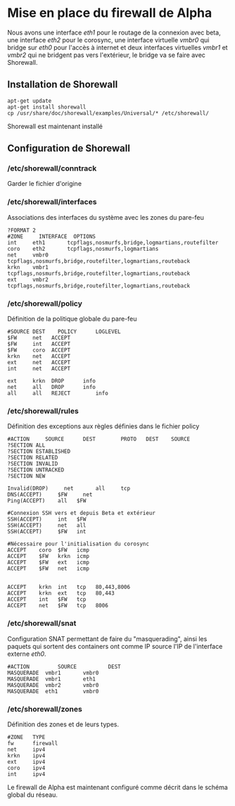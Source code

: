 # Mise en place du firewall de Alpha

Nous avons une interface _eth1_ pour le routage de la connexion avec beta, une interface _eth2_ pour le corosync, une interface virtuelle _vmbr0_ qui bridge sur _eth0_ pour l'accès à internet et deux interfaces virtuelles _vmbr1_ et _vmbr2_ qui ne bridgent pas vers l'extérieur, le bridge va se faire avec Shorewall.

## Installation de Shorewall
```
apt-get update
apt-get install shorewall
cp /usr/share/doc/shorewall/examples/Universal/* /etc/shorewall/
```
Shorewall est maintenant installé

## Configuration de Shorewall

### /etc/shorewall/conntrack
Garder le fichier d'origine

### /etc/shorewall/interfaces
Associations des interfaces du système avec les zones du pare-feu
```
?FORMAT 2
#ZONE	  INTERFACE  OPTIONS
int     eth1       tcpflags,nosmurfs,bridge,logmartians,routefilter
coro    eth2       tcpflags,nosmurfs,logmartians
net     vmbr0	     tcpflags,nosmurfs,bridge,routefilter,logmartians,routeback
krkn    vmbr1      tcpflags,nosmurfs,bridge,routefilter,logmartians,routeback
ext     vmbr2      tcpflags,nosmurfs,bridge,routefilter,logmartians,routeback
```

### /etc/shorewall/policy
Définition de la politique globale du pare-feu
```
#SOURCE	DEST	POLICY		LOGLEVEL
$FW     net   ACCEPT
$FW     int	  ACCEPT
$FW     coro  ACCEPT
krkn    net   ACCEPT
ext     net   ACCEPT
int     net   ACCEPT

ext     krkn  DROP     	info
net	    all	  DROP	  	info
all	    all	  REJECT		info

```

### /etc/shorewall/rules
Définition des exceptions aux règles définies dans le fichier policy
```
#ACTION		SOURCE		DEST		PROTO	DEST	SOURCE
?SECTION ALL
?SECTION ESTABLISHED
?SECTION RELATED
?SECTION INVALID
?SECTION UNTRACKED
?SECTION NEW

Invalid(DROP)	  net		all		tcp
DNS(ACCEPT)	    $FW		net
Ping(ACCEPT)    all   $FW

#Connexion SSH vers et depuis Beta et extérieur
SSH(ACCEPT)	    int	  $FW
SSH(ACCEPT)     net   all
SSH(ACCEPT)     $FW   int

#Nécessaire pour l'initialisation du corosync
ACCEPT    coro  $FW   icmp
ACCEPT    $FW   krkn  icmp
ACCEPT    $FW   ext   icmp
ACCEPT    $FW   net   icmp


ACCEPT    krkn  int   tcp   80,443,8006
ACCEPT    krkn  ext   tcp   80,443
ACCEPT    int   $FW   tcp
ACCEPT    net   $FW   tcp   8006
```
### /etc/shorewall/snat
Configuration SNAT permettant de faire du "masquerading", ainsi les paquets qui sortent des containers ont comme IP source l'IP de l'interface externe _eth0_.  
```
#ACTION			SOURCE			DEST           
MASQUERADE  vmbr1       vmbr0
MASQUERADE  vmbr1       eth1
MASQUERADE  vmbr2       vmbr0
MASQUERADE	eth1      	vmbr0
```
### /etc/shorewall/zones
Définition des zones et de leurs types.
```
#ZONE   TYPE
fw      firewall
net     ipv4
krkn    ipv4
ext     ipv4
coro    ipv4
int     ipv4
```

Le firewall de Alpha est maintenant configuré comme décrit dans le schéma global du réseau.
